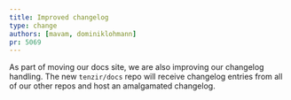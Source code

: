 ```yaml
---
title: Improved changelog
type: change
authors: [mavam, dominiklohmann]
pr: 5069
---
```


As part of moving our docs site, we are also improving our changelog handling.
The new `tenzir/docs` repo will receive changelog entries from all of our other
repos and host an amalgamated changelog.
